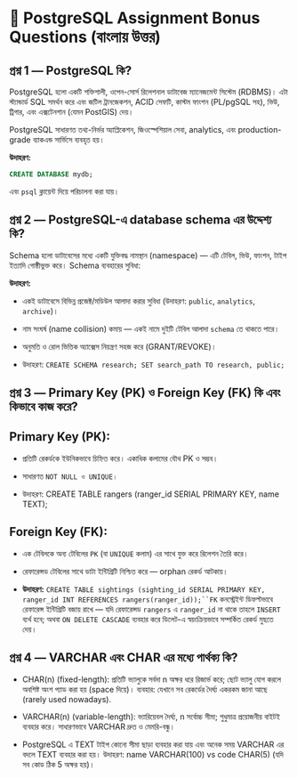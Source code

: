 # 📘 PostgreSQL Assignment Bonus Questions (বাংলায় উত্তর)

## প্রশ্ন 1 — PostgreSQL কি?

PostgreSQL হলো একটি শক্তিশালী, ওপেন-সোর্স রিলেশনাল ডাটাবেজ ম্যানেজমেন্ট সিস্টেম (RDBMS)। এটা স্ট্যান্ডার্ড SQL সমর্থন করে এবং জটিল ট্রানজেকশন, ACID সেফটি, কাস্টম ফাংশন (PL/pgSQL সহ), ভিউ, ট্রিগার, এবং এক্সটেনশান (যেমন PostGIS) দেয়।  

PostgreSQL সাধারণত তথ্য-নির্ভর অ্যাপ্লিকেশন, জিওস্পেশিয়াল সেবা, analytics, এবং production-grade ব্যাকএন্ড সার্ভিসে ব্যবহৃত হয়।  

**উদাহরণ:**  
```sql
CREATE DATABASE mydb;
```
এবং `psql` ক্লায়েন্ট দিয়ে পরিচালনা করা যায়।


## প্রশ্ন 2 — PostgreSQL-এ database schema এর উদ্দেশ্য কি?

Schema হলো ডাটাবেসের মধ্যে একটি যুক্তিবদ্ধ নামস্থান (namespace) — এটি টেবিল, ভিউ, ফাংশন, টাইপ ইত্যাদি গোষ্ঠীভুক্ত করে। Schema ব্যবহারের সুবিধা: 

**উদাহরণ:**  
- একই ডাটাবেসে বিভিন্ন প্রজেক্ট/মডিউল আলাদা করার সুবিধা (উদাহরণ: `public`, `analytics`, `archive`)।

- নাম সংঘর্ষ (name collision) কমায় — একই নামে দুইটি টেবিল আলাদা `schema` তে থাকতে পারে।

- অনুমতি ও রোল ভিত্তিক অ্যাক্সেস নিয়ন্ত্রণ সহজ করে (GRANT/REVOKE)।
- উদাহরণ: `CREATE SCHEMA research; SET search_path TO research, public;`

## প্রশ্ন 3 — Primary Key (PK) ও Foreign Key (FK) কি এবং কিভাবে কাজ করে?

## Primary Key (PK):

- প্রতিটি রেকর্ডকে ইউনিকভাবে চিহ্নিত করে। একাধিক কলামের যৌথ PK ও সম্ভব।

- সাধারণত `NOT NULL ও UNIQUE।`

- উদাহরণ: CREATE TABLE rangers (ranger_id SERIAL PRIMARY KEY, name TEXT);

## Foreign Key (FK):

- এক টেবিলকে অন্য টেবিলের `PK` (বা `UNIQUE` কলাম) এর সাথে যুক্ত করে রিলেশন তৈরি করে।

- রেফারেন্সড টেবিলের সাথে ডাটা ইন্টিগ্রিটি নিশ্চিত করে — orphan রেকর্ড আটকায়।

- **উদাহরণ:**  `CREATE TABLE sightings (sighting_id SERIAL PRIMARY KEY, ranger_id INT REFERENCES rangers(ranger_id));``FK` কনস্ট্রেইন্ট ডিফল্টভাবে রেফারেন্স ইন্টিগ্রিটি বজায় রাখে — যদি রেফারেন্সড `rangers` এ `ranger_id` না থাকে তাহলে `INSERT` ব্যর্থ হবে; অথবা `ON DELETE CASCADE` ব্যবহার করে ডিলেট-এ স্বয়ংক্রিয়ভাবে সম্পর্কিত রেকর্ড মুছতে দেয়।


## প্রশ্ন 4 — VARCHAR এবং CHAR এর মধ্যে পার্থক্য কি?

- CHAR(n) (fixed-length): প্রতিটি ভ্যালুকে সর্বদা n অক্ষর ধরে রিজার্ভ করে; ছোট ভ্যালু যোগ করলে অবশিষ্ট অংশ প্যাড করা হয় (space দিয়ে)। ব্যবহার: যেখানে সব রেকর্ডের দৈর্ঘ্য একরকম জানা আছে (rarely used nowadays).

- VARCHAR(n) (variable-length): ভ্যারিয়েবল দৈর্ঘ্য, n সর্বোচ্চ সীমা; শুধুমাত্র প্রয়োজনীয় বাইটই ব্যবহার করে। সাধারণভাবে VARCHAR দ্রুত ও মেমরি-বন্ধু।

- PostgreSQL এ TEXT টাইপ কোনো সীমা ছাড়া ব্যবহার করা যায় এবং অনেক সময় VARCHAR এর বদলে TEXT ব্যবহার করা হয়।
উদাহরণ: name VARCHAR(100) vs code CHAR(5) (যদি সব কোড ঠিক 5 অক্ষর হয়)।

